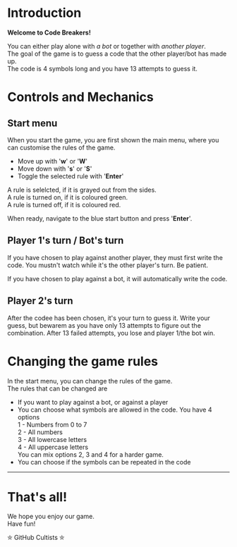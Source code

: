 
# Introduction
**Welcome to Code Breakers!**

You can either play alone with *a bot* or together with *another player*.
<br>
The goal of the game is to guess a code that the other player/bot has made up. 
<br>
The code is 4 symbols long and you have 13 attempts to guess it.

# Controls and Mechanics
## Start menu
When you start the game, you are first shown the main menu, where you can customise the rules of the game.

* Move up with '**w**' or '**W**'
* Move down with '**s**' or '**S**'
* Toggle the selected rule with '**Enter**'

A rule is selelcted, if it is grayed out from the sides. 
<br>
A rule is turned on, if it is coloured green.
<br>
A rule is turned off, if it is coloured red.

When ready, navigate to the blue start button and press '**Enter**'.

## Player 1's turn / Bot's turn

If you have chosen to play against another player, they must first write the code. You mustn't watch while it's the other player's turn. Be patient.

If you have chosen to play against a bot, it will automatically write the code.

## Player 2's turn

After the codee has been chosen, it's your turn to guess it. Write your guess, but bewarem as you have only 13 attempts to figure out the combination. After 13 failed attempts, you lose and player 1/the bot win.

# Changing the game rules

In the start menu, you can change the rules of the game.
<br>
The rules that can be changed are
* If you want to play against a bot, or against a player
* You can choose what symbols are allowed in the code. You have 4 options
    <br>
    1 - Numbers from 0 to 7
    <br>
    2 - All numbers
    <br>
    3 - All lowercase letters
    <br>
    4 - All uppercase letters
    <br>
    You can mix options 2, 3 and 4 for a harder game.
* You can choose if the symbols can be repeated in the code

---

# That's all!

We hope you enjoy our game.
<br>
Have fun!

⛤ GitHub Cultists ⛤
